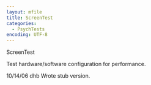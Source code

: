 ```yaml
---
layout: mfile
title: ScreenTest
categories:
  - PsychTests
encoding: UTF-8
---
```


ScreenTest

Test hardware/software configuration for performance.

10/14/06  dhb  Wrote stub version.